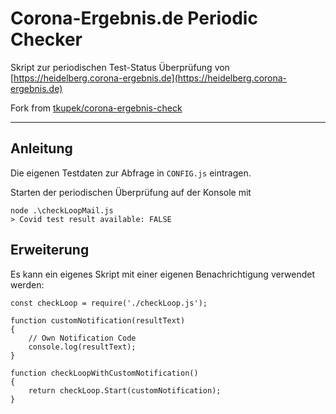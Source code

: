 # Corona-Ergebnis.de Periodic Checker

Skript zur periodischen Test-Status Überprüfung von [https://heidelberg.corona-ergebnis.de](https://heidelberg.corona-ergebnis.de)

Fork from [tkupek/corona-ergebnis-check](https://github.com/tkupek/corona-ergebnis-check)

---

## Anleitung

Die eigenen Testdaten zur Abfrage in `CONFIG.js` eintragen.


Starten der periodischen Überprüfung auf der Konsole mit

```
node .\checkLoopMail.js
> Covid test result available: FALSE
```

## Erweiterung

Es kann ein eigenes Skript mit einer eigenen Benachrichtigung verwendet werden:

```
const checkLoop = require('./checkLoop.js');

function customNotification(resultText)
{
	// Own Notification Code
	console.log(resultText);
}

function checkLoopWithCustomNotification()
{
    return checkLoop.Start(customNotification);
}
```
